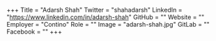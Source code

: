 +++
Title = "Adarsh Shah"
Twitter = "shahadarsh"
LinkedIn = "https://www.linkedin.com/in/adarsh-shah"
GitHub = ""
Website = ""
Employer = "Contino"
Role = ""
Image = "adarsh-shah.jpg"
GitLab = ""
Facebook = ""
+++
